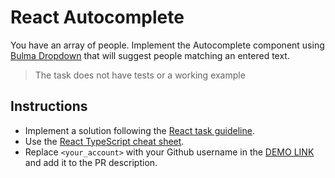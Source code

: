 # React Autocomplete

You have an array of people. Implement the Autocomplete component
using [Bulma Dropdown](https://bulma.io/documentation/components/dropdown/)
that will suggest people matching an entered text.

> The task does not have tests or a working example

<!-- - suggestions should appear after some `delay` in typing (`debounce`); -->
<!-- - the `delay` should be customizable via props; -->
<!-- - show the list of all people when input is focused but empty ([Check this](https://mui.com/material-ui/react-autocomplete/#combo-box) to see how it can work) -->
<!-- - show `No matching suggestions` message if there are no people containing the entered text; -->
<!-- - don't run filtering again if the text has not changed (pause in typing happened when the text was the same as before) -->
<!-- - hide suggestions on text change; -->
<!-- - save selected suggestion text to the input on click and close the list; -->
<!-- - pass selected person to the `onSelected` callback passed via props;
- add an `h1` to the `App` showing `Name (born - died)` of the selected person or `No selected person`. -->

## Instructions

- Implement a solution following the [React task guideline](https://github.com/mate-academy/react_task-guideline#react-tasks-guideline).
- Use the [React TypeScript cheat sheet](https://mate-academy.github.io/fe-program/js/extra/react-typescript).
- Replace `<your_account>` with your Github username in the [DEMO LINK](https://<your_account>.github.io/react_autocomplete/) and add it to the PR description.

